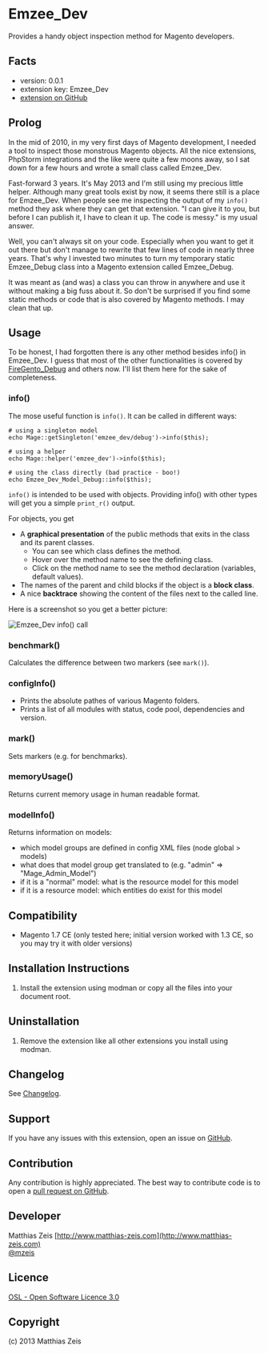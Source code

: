 Emzee_Dev
=========
Provides a handy object inspection method for Magento developers. 

Facts
-----
- version: 0.0.1
- extension key: Emzee_Dev
- [extension on GitHub](https://github.com/mzeis/Emzee_Dev)

Prolog
------
In the mid of 2010, in my very first days of Magento development, I needed a
tool to inspect those monstrous Magento objects. All the nice extensions,
PhpStorm integrations and the like were quite a few moons away, so I sat down
for a few hours and wrote a small class called Emzee_Dev.

Fast-forward 3 years. It's May 2013 and I'm still using my precious little
helper. Although many great tools exist by now, it seems there still is a place
for Emzee_Dev. When people see me inspecting the output of my `info()` method
they ask where they can get that extension. "I can give it to you, but before
I can publish it, I have to clean it up. The code is messy." is my usual answer.

Well, you can't always sit on your code. Especially when you want to get it out
there but don't manage to rewrite that few lines of code in nearly three years.
That's why I invested two minutes to turn my temporary static Emzee_Debug class
into a Magento extension called Emzee_Debug.

It was meant as (and was) a class you can throw in anywhere and use it without
making a big fuss about it. So don't be surprised if you find some static methods
or code that is also covered by Magento methods. I may clean that up.

Usage
-----
To be honest, I had forgotten there is any other method besides info() in Emzee_Dev.
I guess that most of the other functionalities is covered by [FireGento_Debug](https://github.com/firegento/firegento-debug) and others now.
I'll list them here for the sake of completeness.

### info()

The mose useful function is `info()`. It can be called in different ways:

    # using a singleton model
    echo Mage::getSingleton('emzee_dev/debug')->info($this);
    
    # using a helper
    echo Mage::helper('emzee_dev')->info($this);
    
    # using the class directly (bad practice - boo!)
    echo Emzee_Dev_Model_Debug::info($this);
   
`info()` is intended to be used with objects. Providing info() with other types will
get you a simple `print_r()` output.

For objects, you get

* A **graphical presentation** of the public methods that exits in the class and its parent
  classes.
  - You can see which class defines the method.
  - Hover over the method name to see the defining class.
  - Click on the method name to see the method declaration (variables, default values).
* The names of the parent and child blocks if the object is a **block class**.
* A nice **backtrace** showing the content of the files next to the called line.

Here is a screenshot so you get a better picture:

![Emzee_Dev info() call](https://github.com/mzeis/Emzee_Dev/raw/master/app/code/community/Emzee/Dev/documentation/screenshot-info.png)

### benchmark()

Calculates the difference between two markers (see `mark()`).

### configInfo()

* Prints the absolute pathes of various Magento folders.
* Prints a list of all modules with status, code pool, dependencies and version.

### mark()

Sets markers (e.g. for benchmarks).

### memoryUsage()

Returns current memory usage in human readable format.

### modelInfo()

Returns information on models:

* which model groups are defined in config XML files (node global > models)
* what does that model group get translated to (e.g. "admin" => "Mage_Admin_Model")
* if it is a "normal" model: what is the resource model for this model
* if it is a resource model: which entities do exist for this model

Compatibility
-------------
- Magento 1.7 CE (only tested here; initial version worked with 1.3 CE, so you may try it with older versions)

Installation Instructions
-------------------------
1. Install the extension using modman or copy all the files into your document root.

Uninstallation
--------------
1. Remove the extension like all other extensions you install using modman.

Changelog
---------

See [Changelog](https://github.com/mzeis/Emzee_Dev/blog/master/CHANGELOG.md).

Support
-------
If you have any issues with this extension, open an issue on [GitHub](https://github.com/mzeis/Emzee_Dev/issues).

Contribution
------------
Any contribution is highly appreciated. The best way to contribute code is to open a [pull request on GitHub](https://help.github.com/articles/using-pull-requests).

Developer
---------
Matthias Zeis
[http://www.matthias-zeis.com](http://www.matthias-zeis.com)  
[@mzeis](https://twitter.com/mzeis)

Licence
-------
[OSL - Open Software Licence 3.0](http://opensource.org/licenses/osl-3.0.php)

Copyright
---------
(c) 2013 Matthias Zeis